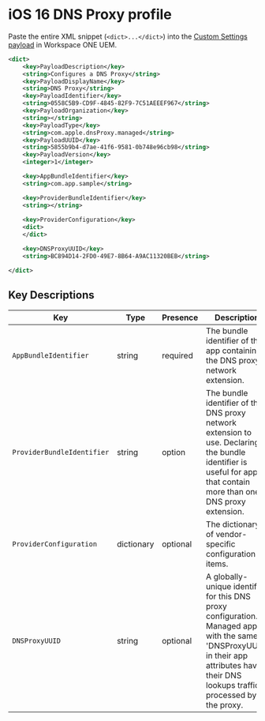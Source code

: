 # iOS 16 DNS Proxy profile #

Paste the entire XML snippet (`<dict>...</dict>`) into the [Custom Settings payload](https://docs.vmware.com/en/VMware-Workspace-ONE-UEM/2011/iOS_Platform/GUID-AWT-PROFILECUSTOMSETTS.html) in Workspace ONE UEM.

```xml
<dict>
    <key>PayloadDescription</key>
    <string>Configures a DNS Proxy</string>
    <key>PayloadDisplayName</key>
    <string>DNS Proxy</string>
    <key>PayloadIdentifier</key>
    <string>0558C5B9-CD9F-4845-82F9-7C51AEEEF967</string>
    <key>PayloadOrganization</key>
    <string></string>
    <key>PayloadType</key>
    <string>com.apple.dnsProxy.managed</string>
    <key>PayloadUUID</key>
    <string>5855b9b4-d7ae-41f6-9581-0b748e96cb98</string>
    <key>PayloadVersion</key>
    <integer>1</integer>

    <key>AppBundleIdentifier</key>
    <string>com.app.sample</string>

    <key>ProviderBundleIdentifier</key>
    <string></string>
    
    <key>ProviderConfiguration</key>
    <dict>
    </dict>

    <key>DNSProxyUUID</key>
    <string>BC894D14-2FD0-49E7-8B64-A9AC11320BEB</string> 

</dict>
```

## Key Descriptions ##

| Key           | Type          | Presence | Description   |
|---------------|---------------|----------|---------------|
|`AppBundleIdentifier`|string     | required |The bundle identifier of the app containing the DNS proxy network extension.     |
|`ProviderBundleIdentifier`|string|option    |The bundle identifier of the DNS proxy network extension to use. Declaring the bundle identifier is useful for apps that contain more than one DNS proxy extension.                                                 |
|`ProviderConfiguration`|dictionary|optional |The dictionary of vendor-specific configuration items.                       |
|`DNSProxyUUID`  | string         |optional  |A globally-unique identifier for this DNS proxy configuration. Managed apps with the same 'DNSProxyUUID' in their app attributes have their DNS lookups traffic processed by the proxy.                            |
